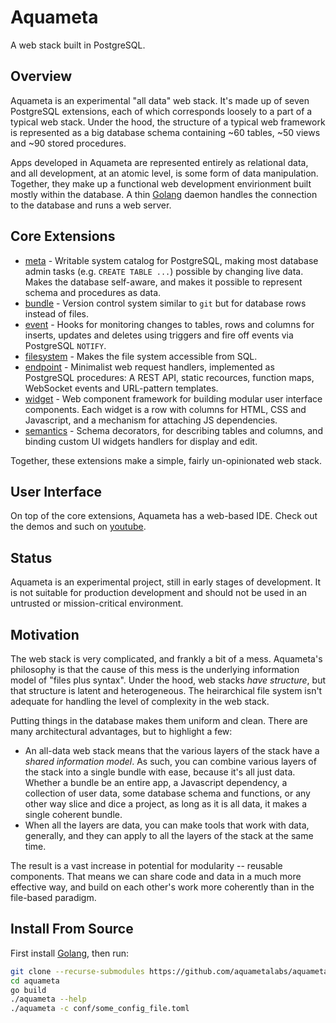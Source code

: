 Aquameta
========

A web stack built in PostgreSQL.  

Overview
--------

Aquameta is an experimental "all data" web stack.  It's made up of seven
PostgreSQL extensions, each of which corresponds loosely to a part of a typical
web stack.   Under the hood, the structure of a typical web framework is
represented as a big database schema containing ~60 tables, ~50 views and ~90
stored procedures.

Apps developed in Aquameta are represented entirely as relational data, and all
development, at an atomic level, is some form of data manipulation.  Together,
they make up a functional web development envirionment built mostly within the
database.  A thin [Golang](http://golang.org/) daemon handles the connection to
the database and runs a web server.

Core Extensions
---------------

- [meta](https://github.com/aquameta/meta) - Writable system catalog for
  PostgreSQL, making most database admin tasks (e.g. `CREATE TABLE ...`)
  possible by changing live data.  Makes the database self-aware, and makes it
  possible to represent schema and procedures as data.
- [bundle](extensions/bundle) - Version control system similar to `git` but for
  database rows instead of files.
- [event](extensions/event) - Hooks for monitoring changes to tables, rows and
  columns for inserts, updates and deletes using triggers and fire off events
  via PostgreSQL `NOTIFY`.
- [filesystem](extensions/filesystem) - Makes the file system accessible from
  SQL.
- [endpoint](extensions/endpoint) - Minimalist web request handlers,
  implemented as PostgreSQL procedures:  A REST API, static recources, function
  maps, WebSocket events and URL-pattern templates.
- [widget](extensions/widget) - Web component framework for building modular
  user interface components.  Each widget is a row with columns for HTML, CSS
  and Javascript, and a mechanism for attaching JS dependencies.
- [semantics](extensions/semantics) - Schema decorators, for describing tables
  and columns, and binding custom UI widgets handlers for display and edit.

Together, these extensions make a simple, fairly un-opinionated web stack.

User Interface
--------------

On top of the core extensions, Aquameta has a web-based IDE.  Check out the
demos and such on
[youtube](https://www.youtube.com/channel/UCq0MVZeXqJhcpdDpQQtOs8w).


Status
------

Aquameta is an experimental project, still in early stages of development.  It
is not suitable for production development and should not be used in an
untrusted or mission-critical environment.

Motivation
----------

The web stack is very complicated, and frankly a bit of a mess.  Aquameta's
philosophy is that the cause of this mess is the underlying information model
of "files plus syntax".  Under the hood, web stacks *have structure*, but that
structure is latent and heterogeneous.  The heirarchical file system isn't
adequate for handling the level of complexity in the web stack.

Putting things in the database makes them uniform and clean. There are many
architectural advantages, but to highlight a few:

- An all-data web stack means that the various layers of the stack have a
  *shared information model*.  As such, you can combine various layers of the
  stack into a single bundle with ease, because it's all just data.  Whether a
  bundle be an entire app, a Javascript dependency, a collection of user data,
  some database schema and functions, or any other way slice and dice a
  project, as long as it is all data, it makes a single coherent bundle.
- When all the layers are data, you can make tools that work with data,
  generally, and they can apply to all the layers of the stack at the same
  time.

The result is a vast increase in potential for modularity -- reusable
components.  That means we can share code and data in a much more effective
way, and build on each other's work more coherently than in the file-based
paradigm.

Install From Source
-------------------

First install [Golang](https://golang.org/), then run:

```bash
git clone --recurse-submodules https://github.com/aquametalabs/aquameta.git
cd aquameta
go build
./aquameta --help
./aquameta -c conf/some_config_file.toml
```

